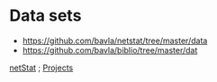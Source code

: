 # Data sets 

  * https://github.com/bavla/netstat/tree/master/data
  * https://github.com/bavla/biblio/tree/master/dat

[netStat](../2024.md) ; [Projects](stu.md)
 
